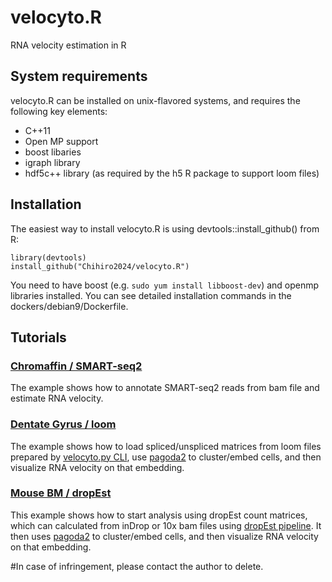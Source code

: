 # velocyto.R
RNA velocity estimation in R

## System requirements
velocyto.R can be installed on unix-flavored systems, and requires the following key elements:

* C++11
* Open MP support
* boost libaries
* igraph library
* hdf5c++ library (as required by the h5 R package to support loom files)

## Installation
The easiest way to install velocyto.R is using devtools::install_github() from R:
```
library(devtools)
install_github("Chihiro2024/velocyto.R")
```
You need to have boost (e.g. `sudo yum install libboost-dev`) and openmp libraries installed. You can see detailed installation commands in the dockers/debian9/Dockerfile. 

## Tutorials

### [Chromaffin / SMART-seq2](http://pklab.med.harvard.edu/velocyto/notebooks/R/chromaffin2.nb.html)
The example shows how to annotate SMART-seq2 reads from bam file and estimate RNA velocity.

### [Dentate Gyrus / loom](http://pklab.med.harvard.edu/velocyto/notebooks/R/DG1.nb.html)
The example shows how to load spliced/unspliced matrices from loom files prepared by [velocyto.py CLI](http://velocyto.org/velocyto.py/tutorial/index.html#running-the-cli), use [pagoda2](https://github.com/hms-dbmi/pagoda2) to cluster/embed cells, and then visualize RNA velocity on that embedding.

### [Mouse BM / dropEst](http://pklab.med.harvard.edu/velocyto/notebooks/R/SCG71.nb.html)
This example shows how to start analysis using dropEst count matrices, which can calculated from inDrop or 10x bam files using [dropEst pipeline](https://github.com/hms-dbmi/dropEst/). It then uses [pagoda2](https://github.com/hms-dbmi/pagoda2) to cluster/embed cells, and then visualize RNA velocity on that embedding.

#In case of infringement, please contact the author to delete.
